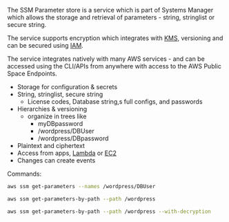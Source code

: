 The SSM Parameter store is a service which is part of Systems Manager which allows the storage and retrieval of parameters - string, stringlist or secure string.

The service supports encryption which integrates with [KMS](KMS/KMS.md), versioning and can be secured using [IAM](Accounts/IAM.md).

The service integrates natively with many AWS services - and can be accessed using the CLI/APIs from anywhere with access to the AWS Public Space Endpoints.

- Storage for configuration & secrets
- String, stringlist, secure string
	- License codes, Database string,s full configs, and passwords
- Hierarchies & versioning
	- organize in trees like
		- myDBpassword
		- /wordpress/DBUser
		- /wordpress/DBpassword
- Plaintext and ciphertext
- Access from apps, [Lambda](../Compute/Serverless/Lambda.md) or [EC2](../Compute/EC2/EC2.md)
- Changes can create events

Commands:
```bash
aws ssm get-parameters --names /wordpress/DBUser

aws ssm get-parameters-by-path --path /wordpress

aws ssm get-parameters-by-path --path /wordpress --with-decryption
```



